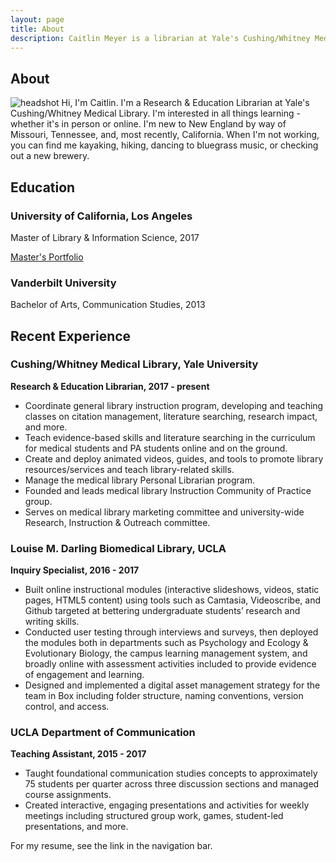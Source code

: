 ```yaml
---
layout: page
title: About
description: Caitlin Meyer is a librarian at Yale's Cushing/Whitney Medical Library.
---
```

## About
![headshot](http://caitlinmeyer.github.io/library-blog/img/headshot.png) Hi, I'm Caitlin. I'm a Research & Education Librarian at Yale's Cushing/Whitney Medical Library. I'm interested in all things learning - whether it's in person or online. I'm new to New England by way of Missouri, Tennessee, and, most recently, California. When I'm not working, you can find me kayaking, hiking, dancing to bluegrass music, or checking out a new brewery.

## Education

### University of California, Los Angeles
Master of Library & Information Science, 2017

[Master's Portfolio](https://caitlinmeyer.github.io/library-blog/docs/masters-portfolio.pdf)

### Vanderbilt University
Bachelor of Arts, Communication Studies, 2013

## Recent Experience

### Cushing/Whitney Medical Library, Yale University 
**Research & Education Librarian, 2017 - present**
- Coordinate general library instruction program, developing and teaching classes on citation management, literature searching, research impact, and more.
- Teach evidence-based skills and literature searching in the curriculum for medical students and PA students online and on the ground.
- Create and deploy animated videos, guides, and tools to promote library resources/services and teach library-related skills.
- Manage the medical library Personal Librarian program.
- Founded and leads medical library Instruction Community of Practice group.
- Serves on medical library marketing committee and university-wide Research, Instruction & Outreach committee.

### Louise M. Darling Biomedical Library, UCLA
**Inquiry Specialist, 2016 - 2017**
- Built online instructional modules (interactive slideshows, videos, static pages, HTML5
content) using tools such as Camtasia, Videoscribe, and Github targeted at bettering
undergraduate students’ research and writing skills.
- Conducted user testing through interviews and surveys, then deployed the modules both in
departments such as Psychology and Ecology & Evolutionary Biology, the campus learning
management system, and broadly online with assessment activities included to provide
evidence of engagement and learning.
- Designed and implemented a digital asset management strategy for the team in Box
including folder structure, naming conventions, version control, and access.


### UCLA Department of Communication
**Teaching Assistant, 2015 - 2017**
- Taught foundational communication studies concepts to approximately 75 students
per quarter across three discussion sections and managed course assignments.
- Created interactive, engaging presentations and activities for weekly meetings including
structured group work, games, student-led presentations, and more.

For my resume, see the link in the navigation bar.





